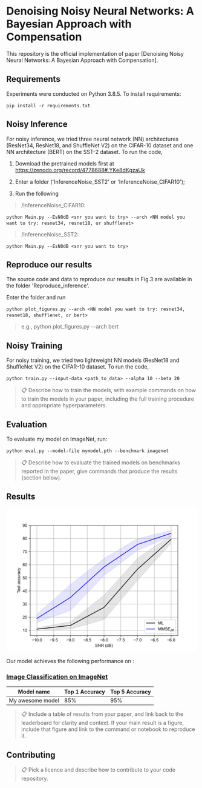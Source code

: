# Denoising Noisy Neural Networks: A Bayesian Approach with Compensation

This repository is the official implementation of paper [Denoising Noisy Neural Networks: A Bayesian Approach with Compensation].
<!-- (add arXiv link) -->

<!-- >📋  Optional: If you find this repository useful, pls cite as include a graphic explaining your approach/main result, bibtex entry, link to demos, blog posts and tutorials -->

## Requirements

Experiments were conducted on Python 3.8.5. To install requirements:

```setup
pip install -r requirements.txt
```

## Noisy Inference

For noisy inference, we tried three neural network (NN) architectures (ResNet34, ResNet18, and ShuffleNet V2) on the CIFAR-10 dataset and one NN architecture (BERT) on the SST-2 dataset. To run the code, 

1. Download the pretrained models first at https://zenodo.org/record/4778688#.YKe8dKgzaUk

2. Enter a folder ('InferenceNoise_SST2' or 'InferenceNoise_CIFAR10');

3. Run the following

> /InferenceNoise_CIFAR10:
```train
python Main.py --EsN0dB <snr you want to try> --arch <NN model you want to try: resnet34, resnet18, or shufflenet>
```

> /InferenceNoise_SST2:
```train
python Main.py --EsN0dB <snr you want to try>
```

## Reproduce our results

The source code and data to reproduce our results in Fig.3 are available in the folder 'Reproduce_inference'.

Enter the folder and run

```train
python plot_figures.py --arch <NN model you want to try: resnet34, resnet18, shufflenet, or bert>

```
> e.g., python plot_figures.py --arch bert


## Noisy Training

For noisy training, we tried two lightweight NN models (ResNet18 and ShuffleNet V2) on the CIFAR-10 dataset. To run the code, 

```train
python train.py --input-data <path_to_data> --alpha 10 --beta 20
```

>📋  Describe how to train the models, with example commands on how to train the models in your paper, including the full training procedure and appropriate hyperparameters.

## Evaluation

To evaluate my model on ImageNet, run:

```eval
python eval.py --model-file mymodel.pth --benchmark imagenet
```

>📋  Describe how to evaluate the trained models on benchmarks reported in the paper, give commands that produce the results (section below).



## Results

![image](https://github.com/lynshao/NoisyNN/blob/main/Reproduce_inference/Fig3a.png)

Our model achieves the following performance on :

### [Image Classification on ImageNet](https://paperswithcode.com/sota/image-classification-on-imagenet)

| Model name         | Top 1 Accuracy  | Top 5 Accuracy |
| ------------------ |---------------- | -------------- |
| My awesome model   |     85%         |      95%       |

>📋  Include a table of results from your paper, and link back to the leaderboard for clarity and context. If your main result is a figure, include that figure and link to the command or notebook to reproduce it. 


## Contributing

>📋  Pick a licence and describe how to contribute to your code repository. 
